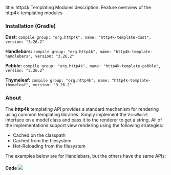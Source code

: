 title: http4k Templating Modules
description: Feature overview of the http4k-templating modules

### Installation (Gradle)
**Dust:** ```compile group: "org.http4k", name: "http4k-template-dust", version: "3.26.2"```

**Handlebars:** ```compile group: "org.http4k", name: "http4k-template-handlebars", version: "3.26.2"```

**Pebble:** ```compile group: "org.http4k", name: "http4k-template-pebble", version: "3.26.2"```

**Thymeleaf:** ```compile group: "org.http4k", name: "http4k-template-thymeleaf", version: "3.26.2"```

### About
The **http4k** templating API provides a standard mechanism for rendering using common templating libraries. Simply implement the `ViewModel` interface on a model class and pass it to the renderer to get a string. All of the implementations support view rendering using the following strategies:

* Cached on the classpath
* Cached from the filesystem
* Hot-Reloading from the filesystem

The examples below are for Handlebars, but the others have the same APIs:

#### Code  [<img class="octocat" src="/img/octocat-32.png"/>](https://github.com/http4k/http4k/blob/master/src/docs/guide/modules/templating/example.kt)

 <script src="https://gist-it.appspot.com/https://github.com/http4k/http4k/blob/master/src/docs/guide/modules/templating/example.kt"></script>
